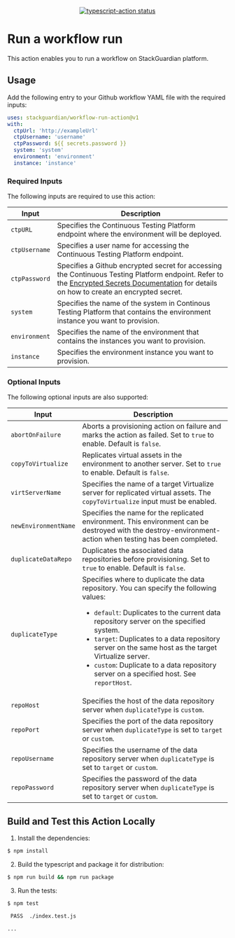 <p align="center">
  <a href="https://github.com/stackguardian/workflow-run-action/actions"><img alt="typescript-action status" src="https://github.com/actions/typescript-action/workflows/build-test/badge.svg"></a>
</p>

# Run a workflow run

This action enables you to run a workflow on StackGuardian platform.

## Usage

Add the following entry to your Github workflow YAML file with the required inputs: 

```yaml
uses: stackguardian/workflow-run-action@v1
with:
  ctpUrl: 'http://exampleUrl'
  ctpUsername: 'username'
  ctpPassword: ${{ secrets.password }}
  system: 'system'
  environment: 'environment'
  instance: 'instance'
```

### Required Inputs
The following inputs are required to use this action:

| Input | Description |
| --- | --- |
| `ctpURL` | Specifies the Continuous Testing Platform endpoint where the environment will be deployed. |
| `ctpUsername` | Specifies a user name for accessing the Continuous Testing Platform endpoint. |
| `ctpPassword` | Specifies a Github encrypted secret for accessing the Continuous Testing Platform endpoint. Refer to the [Encrypted Secrets Documentation](https://docs.github.com/en/actions/reference/encrypted-secrets) for details on how to create an encrypted secret. |
| `system` | Specifies the name of the system in Continous Testing Platform that contains the environment instance you want to provision. |
| `environment` | Specifies the name of the environment that contains the instances you want to provision. |
| `instance` | Specifies the environment instance you want to provision. |

### Optional Inputs
The following optional inputs are also supported: 

| Input | Description |
| --- | --- |
| `abortOnFailure` | Aborts a provisioning action on failure and marks the action as failed. Set to `true` to enable. Default is `false`. |
| `copyToVirtualize` | Replicates virtual assets in the environment to another server. Set to `true` to enable. Default is `false`. |
| `virtServerName` | Specifies the name of a target Virtualize server for replicated virtual assets. The `copyToVirtualize` input must be enabled. |
| `newEnvironmentName` | Specifies the name for the replicated environment. This environment can be destroyed with the destroy-environment-action when testing has been completed. |
| `duplicateDataRepo` | Duplicates the associated data repositories before provisioning. Set to `true` to enable. Default is `false`. |
| `duplicateType` | Specifies where to duplicate the data repository. You can specify the following values: <ul> <li>`default`: Duplicates to the current data repository server on the specified system.</li> <li>`target`: Duplicates to a data repository server on the same host as the target Virtualize server.</li> <li>`custom`: Duplicate to a data repository server on a specified host. See `reportHost`.</li></ul> |
| `repoHost` | Specifies the host of the data repository server when `duplicateType` is `custom`. |
| `repoPort` | Specifies the port of the data repository server when `duplicateType` is set to `target` or `custom`. |
| `repoUsername` | Specifies the username of the data repository server when `duplicateType` is set to `target` or `custom`. |
| `repoPassword` | Specifies the password of the data repository server when `duplicateType` is set to `target` or `custom`. |


## Build and Test this Action Locally

1. Install the dependencies:  
```bash
$ npm install
```

2. Build the typescript and package it for distribution:
```bash
$ npm run build && npm run package
```

3. Run the tests:
```bash
$ npm test

 PASS  ./index.test.js

...
```
